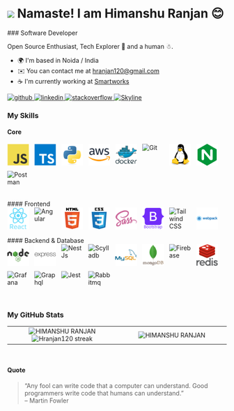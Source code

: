 <h1><img src="https://media0.giphy.com/media/v1.Y2lkPTc5MGI3NjExbTNxZmc4aXBxbTRvMGwzb3lyeHd2YWx2ZWx2YTRkMHc4aDdvaXRtZyZlcD12MV9pbnRlcm5hbF9naWZfYnlfaWQmY3Q9ZQ/WqR7WfQVrpXNcmrm81/giphy.gif" width="30"><b> Namaste! I am Himanshu Ranjan 😊</b></h1>
### Software Developer

Open Source Enthusiast, Tech Explorer 🚩 and a human ☃.

- 🌍 I'm based in Noida / India
- ✉️ You can contact me at [hranjan120@gmail.com](mailto:hranjan120@gmail.com)
- ☕ I'm currently working at [Smartworks](https://www.smartworksoffice.com/)

<a href="https://github.com/hranjan120" target="_blank">
<img src="https://img.shields.io/badge/github-%2324292e.svg?&style=for-the-badge&logo=github&logoColor=white" alt="github" />
</a>
<a href="https://www.linkedin.com/in/himanshu-ranjan-04aa46101/" target="_blank">
<img src="https://img.shields.io/badge/linkedin-%231E77B5.svg?&style=for-the-badge&logo=linkedin&logoColor=white" alt="linkedin" />
</a>
<a href="https://stackoverflow.com/users/20624490" target="_blank">
<img src="https://img.shields.io/badge/stackoverflow-%23F28032.svg?&style=for-the-badge&logo=stackoverflow&logoColor=white" alt="stackoverflow" />
</a>
<a href="https://skyline.github.com/hranjan120/2023" target="_blank">
<img src="https://img.shields.io/badge/Skyline-%2324292e.svg?&style=for-the-badge&logo=github&logoColor=white&color=E4405F" alt="Skyline" />
</a>

### My Skills

#### Core
<div style="display: flex; flex-wrap: wrap; gap: 12px; align-items: center;">
  <img src="https://raw.githubusercontent.com/devicons/devicon/master/icons/javascript/javascript-original.svg" width="50" height="50" alt="JavaScript" />
  <img src="https://raw.githubusercontent.com/devicons/devicon/master/icons/typescript/typescript-original.svg" width="50" height="50" alt="TypeScript" />
  <img src="https://raw.githubusercontent.com/devicons/devicon/master/icons/python/python-original.svg" width="50" height="50" alt="Python" />
  <img src="https://raw.githubusercontent.com/devicons/devicon/master/icons/amazonwebservices/amazonwebservices-original-wordmark.svg" width="50" height="50" alt="AWS" />
  <img src="https://raw.githubusercontent.com/devicons/devicon/master/icons/docker/docker-original-wordmark.svg" width="50" height="50" alt="Docker" />
  <img src="https://www.vectorlogo.zone/logos/git-scm/git-scm-icon.svg" width="50" height="50" alt="Git" />
  <img src="https://raw.githubusercontent.com/devicons/devicon/master/icons/linux/linux-original.svg" width="50" height="50" alt="Linux" />
  <img src="https://raw.githubusercontent.com/devicons/devicon/master/icons/nginx/nginx-original.svg" width="50" height="50" alt="Nginx" />
  <img src="https://www.vectorlogo.zone/logos/getpostman/getpostman-icon.svg" width="50" height="50" alt="Postman" />
</div>
<br>
#### Frontend
<div style="display: flex; flex-wrap: wrap; gap: 12px; align-items: center;">
  <img src="https://raw.githubusercontent.com/devicons/devicon/master/icons/react/react-original-wordmark.svg" width="50" height="50" alt="React Js" />
  <img src="https://angular.io/assets/images/logos/angular/angular.svg" width="50" height="50" alt="Angular" />
  <img src="https://raw.githubusercontent.com/devicons/devicon/master/icons/html5/html5-original-wordmark.svg" width="50" height="50" alt="HTML5" />
  <img src="https://raw.githubusercontent.com/devicons/devicon/master/icons/css3/css3-original-wordmark.svg" width="50" height="50" alt="CSS3" />
  <img src="https://raw.githubusercontent.com/devicons/devicon/master/icons/sass/sass-original.svg" width="50" height="50" alt="Sass" />
  <img src="https://raw.githubusercontent.com/devicons/devicon/master/icons/bootstrap/bootstrap-plain-wordmark.svg" width="50" height="50" alt="Bootstrap" />
  <img src="https://www.vectorlogo.zone/logos/tailwindcss/tailwindcss-icon.svg" width="50" height="50" alt="Tailwind CSS" />
  <img src="https://raw.githubusercontent.com/devicons/devicon/d00d0969292a6569d45b06d3f350f463a0107b0d/icons/webpack/webpack-original-wordmark.svg" width="50" height="50" alt="Webpack" />
</div>
<br>
#### Backend & Database
<div style="display: flex; flex-wrap: wrap; gap: 12px; align-items: center;">
  <img src="https://raw.githubusercontent.com/devicons/devicon/master/icons/nodejs/nodejs-original-wordmark.svg" width="50" height="50" alt="NodeJS" />
  <img src="https://raw.githubusercontent.com/devicons/devicon/master/icons/express/express-original-wordmark.svg" width="50" height="50" alt="Express" />
  <img src="https://www.vectorlogo.zone/logos/nestjs/nestjs-icon.svg" width="50" height="50" alt="Nest Js" />
  <img src="https://www.vectorlogo.zone/logos/scylladb/scylladb-icon.svg" width="50" height="50" alt="Scylladb" />
  <img src="https://raw.githubusercontent.com/devicons/devicon/master/icons/mysql/mysql-original-wordmark.svg" width="50" height="50" alt="MySQL" />
  <img src="https://raw.githubusercontent.com/devicons/devicon/master/icons/mongodb/mongodb-original-wordmark.svg" width="50" height="50" alt="MongoDB" />
  <img src="https://www.vectorlogo.zone/logos/firebase/firebase-icon.svg" width="50" height="50" alt="Firebase" />
  <img src="https://raw.githubusercontent.com/devicons/devicon/master/icons/redis/redis-original-wordmark.svg" width="50" height="50" alt="Redis" />
  <img src="https://www.vectorlogo.zone/logos/grafana/grafana-icon.svg" width="50" height="50" alt="Grafana" />
  <img src="https://www.vectorlogo.zone/logos/graphql/graphql-icon.svg" width="50" height="50" alt="Graphql" />
  <img src="https://www.vectorlogo.zone/logos/jestjsio/jestjsio-icon.svg" width="50" height="50" alt="Jest" />
  <img src="https://www.vectorlogo.zone/logos/rabbitmq/rabbitmq-icon.svg" width="50" height="50" alt="Rabbitmq" />
</div>
<br>

### My GitHub Stats
<p align="center">
<table align="center">
<tr>
<td width="50%" align="center">
    <img src="https://github-readme-stats.vercel.app/api?username=hranjan120&show_icons=true&count_private=true&title_color=0891b2&text_color=ffffff&icon_color=0891b2&bg_color=171717&hide_border=true&show_icons=true" alt="HIMANSHU RANJAN" />
    <img src="https://github-readme-streak-stats.herokuapp.com/?user=hranjan120&theme=nightowl&hide_border=false" alt="Hranjan120 streak" />
</td>
<td width="50%" align="center">
    <img src="https://github-readme-stats-anuraghazra1.vercel.app/api/top-langs/?username=hranjan120&theme=nightowl&hide_border=false&langs_count=10" alt="HIMANSHU RANJAN"/>
</td>
</tr>
</table>
</p>
<br>

#### Quote

<blockquote> 
  “Any fool can write code that a computer can understand. Good programmers write code that humans can understand.” <br /> – Martin Fowler
</blockquote>
